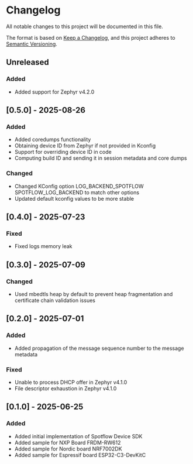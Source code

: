 # Changelog

All notable changes to this project will be documented in this file.

The format is based on [Keep a Changelog](https://keepachangelog.com/en/1.0.0/),
and this project adheres to [Semantic Versioning](https://semver.org/spec/v2.0.0.html).

## Unreleased
### Added
* Added support for Zephyr v4.2.0

## [0.5.0] - 2025-08-26
### Added
* Added coredumps functionality
* Obtaining device ID from Zephyr if not provided in Kconfig
* Support for overriding device ID in code
* Computing build ID and sending it in session metadata and core dumps
### Changed
* Changed KConfig option LOG_BACKEND_SPOTFLOW SPOTFLOW_LOG_BACKEND to match other options
* Updated default kconfig values to be more stable

## [0.4.0] - 2025-07-23
### Fixed
* Fixed logs memory leak

## [0.3.0] - 2025-07-09
### Changed
* Used mbedtls heap by default to prevent heap fragmentation and certificate chain validation issues

## [0.2.0] - 2025-07-01
### Added
* Added propagation of the message sequence number to the message metadata
### Fixed
* Unable to process DHCP offer in Zephyr v4.1.0
* File descriptor exhaustion in Zephyr v4.1.0

## [0.1.0] - 2025-06-25
### Added
* Added initial implementation of Spotflow Device SDK
* Added sample for NXP Board FRDM-RW612
* Added sample for Nordic board NRF7002DK
* Added sample for Espressif board ESP32-C3-DevKitC

